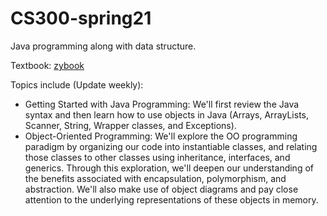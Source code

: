 # CS300-spring21
Java programming along with data structure.

Textbook: [zybook](https://learn.zybooks.com/zybook/WISCCOMPSCI300Spring2021)

Topics include (Update weekly):

- Getting Started with Java Programming: We'll first review  the Java syntax and then learn how to use objects in Java (Arrays, ArrayLists, Scanner, String, Wrapper classes, and Exceptions).
- Object-Oriented Programming: We'll explore the OO programming paradigm by organizing our code into instantiable classes, and relating those classes to other classes using inheritance, interfaces, and generics.  Through this exploration, we'll deepen our understanding of the benefits associated with encapsulation, polymorphism, and abstraction.  We'll also make use of object diagrams and pay close attention to the underlying representations of these objects in memory.

